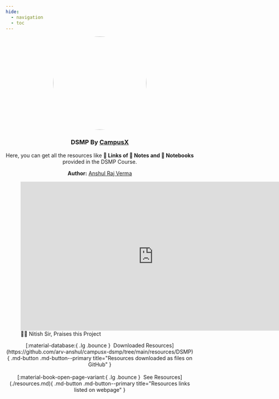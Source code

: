 ```yaml
---
hide:
  - navigation
  - toc
---
```


# DSMP by CampusX

<style>
#dsmp-by-campusx {
  display: none;
}
</style>

<p align="center">
  <a href="https://learnwith.campusx.in" title="Go to Website">
    <img src="https://avatars.githubusercontent.com/u/53361867?v=4" style="width: 250px; border-radius: 50%;" />
  </a>

  <h3 align="center" style="font-weight: bold;">DSMP By <a href="https://learnwith.campusx.in">CampusX</a></h3>
  <p align="center">
    Here, you can get all the resources like <strong>🔗 Links of 📝 Notes and 📓 Notebooks</strong> provided in the DSMP Course.
  </p>

  <p align="center">
  <strong>Author:</strong> <a href="https://github.com/arv-anshul">Anshul Raj Verma</a>
  </p>

</p>

<figure markdown>
  <iframe src="https://www.linkedin.com/embed/feed/update/urn:li:ugcPost:7162317353244905472?compact=1" height="399" width="710" frameborder="0" allowfullscreen=""></iframe>
  <caption>🧑‍🏫 Nitish Sir, Praises this Project</caption>
</figure>

<p align="center" markdown>
[:material-database:{ .lg .bounce } &nbsp;Downloaded Resources](https://github.com/arv-anshul/campusx-dsmp/tree/main/resources/DSMP){ .md-button .md-button--primary title="Resources downloaded as files on GitHub" }
<br><br>
[:material-book-open-page-variant:{ .lg .bounce } &nbsp;See Resources](./resources.md){ .md-button .md-button--primary title="Resources links listed on webpage" }
</p>
